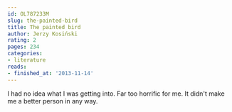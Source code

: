 ```yaml
---
id: OL787233M
slug: the-painted-bird
title: The painted bird
author: Jerzy Kosiński
rating: 2
pages: 234
categories:
- literature
reads:
- finished_at: '2013-11-14'
---
```

I had no idea what I was getting into. Far too horrific for me. It didn't make me a better person in any way.
